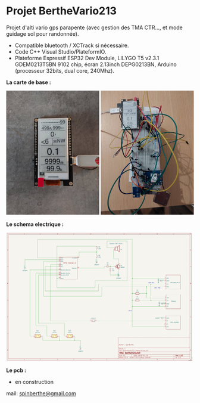 # Projet BertheVario213

Projet d'alti vario gps parapente (avec gestion des TMA CTR..., et mode guidage sol pour randonnée).
- Compatible bluetooth / XCTrack si nécessaire.
- Code C++ Visual Studio/PlateformIO.
- Plateforme Espressif ESP32 Dev Module, LILYGO T5 v2.3.1 GDEM0213T5BN 9102 chip, écran 2.13inch DEPG0213BN, Arduino (processeur 32bits, dual core, 240Mhz).

**La carte de base :**

<img src="./Photos/00-ecran-vz.jpg" width="250"/>
<img src="./Photos/03-cablage.jpg" width="250"/>

**Le schema electrique :**

<img src="./Photos/01-shema-BV213-1.12.png" width="500"/>

**Le pcb :**

- en construction


mail: spinberthe@gmail.com
